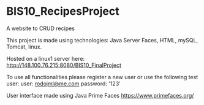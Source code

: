 # BIS10_RecipesProject
A website to CRUD recipes

This project is made using technologies: Java Server Faces, HTML, mySQL, Tomcat, linux.

Hosted on a linux1 server here:
http://148.100.76.215:8080/BIS10_FinalProject

To use all functionalities please register a new user or use the following test user:
user: rodojml@me.com password: '123'

User interface made using Java Prime Faces
https://www.primefaces.org/
